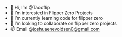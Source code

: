 - 👋 Hi, I’m @Tacoflip
- 👀 I’m interested in Flipper Zero Projects
- 🌱 I’m currently learning code for flipper zero
- 💞️ I’m looking to collaborate on flipper zero projects
- 📫 Email @joshuaenevoldsen0@gmail.com

<!---
Tacoflip/Tacoflip is a ✨ special ✨ repository because its `README.md` (this file) appears on your GitHub profile.
You can click the Preview link to take a look at your changes.
--->
